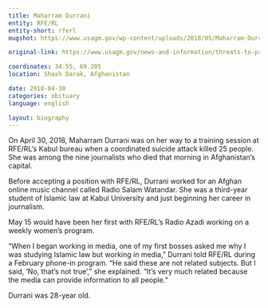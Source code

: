 ```yaml
---
title: Maharram Durrani
entity: RFE/RL
entity-short: rferl
mugshot: https://www.usagm.gov/wp-content/uploads/2018/05/Maharram-Durrani-e1526496011649-200x200.jpg

original-link: https://www.usagm.gov/news-and-information/threats-to-press/maharram-durrani/

coordinates: 34.55, 69.205
location: Shash Darak, Afghanistan

date: 2018-04-30
categories: obituary
language: english

layout: biography
---
```


On April 30, 2018, Maharram Durrani was on her way to a training session at RFE/RL’s Kabul bureau when a coordinated suicide attack killed 25 people. She was among the nine journalists who died that morning in Afghanistan’s capital.

Before accepting a position with RFE/RL, Durrani worked for an Afghan online music channel called Radio Salam Watandar. She was a third-year student of Islamic law at Kabul University and just beginning her career in journalism.

May 15 would have been her first with RFE/RL’s Radio Azadi working on a weekly women’s program.

“When I began working in media, one of my first bosses asked me why I was studying Islamic law but working in media,” Durrani told RFE/RL during a February phone-in program. “He said these are not related subjects. But I said, ‘No, that’s not true’,” she explained. “It’s very much related because the media can provide information to all people.”

Durrani was 28-year old.
